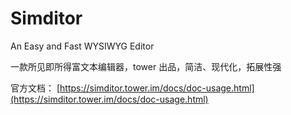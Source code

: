 # Simditor

An Easy and Fast WYSIWYG Editor

一款所见即所得富文本编辑器，tower 出品，简洁、现代化，拓展性强

官方文档：  [https://simditor.tower.im/docs/doc-usage.html](https://simditor.tower.im/docs/doc-usage.html)